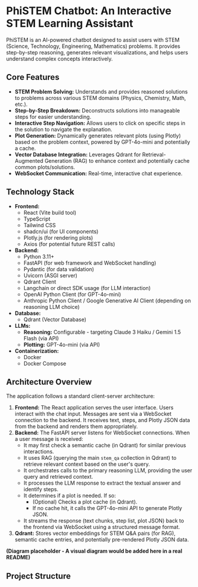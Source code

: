 # PhiSTEM Chatbot: An Interactive STEM Learning Assistant

PhiSTEM is an AI-powered chatbot designed to assist users with STEM (Science, Technology, Engineering, Mathematics) problems. It provides step-by-step reasoning, generates relevant visualizations, and helps users understand complex concepts interactively.

## Core Features

*   **STEM Problem Solving:** Understands and provides reasoned solutions to problems across various STEM domains (Physics, Chemistry, Math, etc.).
*   **Step-by-Step Breakdown:** Deconstructs solutions into manageable steps for easier understanding.
*   **Interactive Step Navigation:** Allows users to click on specific steps in the solution to navigate the explanation.
*   **Plot Generation:** Dynamically generates relevant plots (using Plotly) based on the problem context, powered by GPT-4o-mini and potentially a cache.
*   **Vector Database Integration:** Leverages Qdrant for Retrieval-Augmented Generation (RAG) to enhance context and potentially cache common plots/solutions.
*   **WebSocket Communication:** Real-time, interactive chat experience.

## Technology Stack

*   **Frontend:**
    *   React (Vite build tool)
    *   TypeScript
    *   Tailwind CSS
    *   shadcn/ui (for UI components)
    *   Plotly.js (for rendering plots)
    *   Axios (for potential future REST calls)
*   **Backend:**
    *   Python 3.11+
    *   FastAPI (for web framework and WebSocket handling)
    *   Pydantic (for data validation)
    *   Uvicorn (ASGI server)
    *   Qdrant Client
    *   Langchain or direct SDK usage (for LLM interaction)
    *   OpenAI Python Client (for GPT-4o-mini)
    *   Anthropic Python Client / Google Generative AI Client (depending on reasoning LLM choice)
*   **Database:**
    *   Qdrant (Vector Database)
*   **LLMs:**
    *   **Reasoning:** Configurable - targeting Claude 3 Haiku / Gemini 1.5 Flash (via API)
    *   **Plotting:** GPT-4o-mini (via API)
*   **Containerization:**
    *   Docker
    *   Docker Compose

## Architecture Overview

The application follows a standard client-server architecture:

1.  **Frontend:** The React application serves the user interface. Users interact with the chat input. Messages are sent via a WebSocket connection to the backend. It receives text, steps, and Plotly JSON data from the backend and renders them appropriately.
2.  **Backend:** The FastAPI server listens for WebSocket connections. When a user message is received:
    *   It may first check a semantic cache (in Qdrant) for similar previous interactions.
    *   It uses RAG (querying the main `stem_qa` collection in Qdrant) to retrieve relevant context based on the user's query.
    *   It orchestrates calls to the primary reasoning LLM, providing the user query and retrieved context.
    *   It processes the LLM response to extract the textual answer and identify steps.
    *   It determines if a plot is needed. If so:
        *   (Optional) Checks a plot cache (in Qdrant).
        *   If no cache hit, it calls the GPT-4o-mini API to generate Plotly JSON.
    *   It streams the response (text chunks, step list, plot JSON) back to the frontend via WebSocket using a structured message format.
3.  **Qdrant:** Stores vector embeddings for STEM Q&A pairs (for RAG), semantic cache entries, and potentially pre-rendered Plotly JSON data.

**(Diagram placeholder - A visual diagram would be added here in a real README)**

## Project Structure